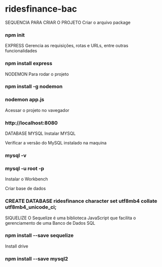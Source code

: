 # ridesfinance-bac
 
SEQUENCIA PARA CRIAR O PROJETO
Criar o arquivo package
### npm init


EXPRESS
Gerencia as requisições, rotas e URLs, entre outras funcionalidades
### npm install express

NODEMON
Para rodar o projeto
### npm install -g nodemon
### nodemon app.js

Acessar o projeto no vavegador
### http://localhost:8080


DATABASE MYSQL
Instalar MYSQL

Verificar a versão do MySQL instalado na maquina
### mysql -v
### mysql -u root -p

Instalar o Workbench

Criar base de dados
### CREATE DATABASE ridesfinance character set utf8mb4 collate utf8mb4_unicode_ci;

SIQUELIZE
O Sequelize é uma biblioteca JavaScript que facilita o gerenciamento de uma Banco de Dados SQL
### npm install --save sequelize

Install drive
### npm install --save mysql2